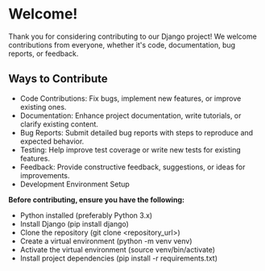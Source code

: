 # Welcome!
Thank you for considering contributing to our Django project! We welcome contributions from everyone, whether it's code, documentation, bug reports, or feedback.

## Ways to Contribute
* Code Contributions: Fix bugs, implement new features, or improve existing ones.
* Documentation: Enhance project documentation, write tutorials, or clarify existing content.
* Bug Reports: Submit detailed bug reports with steps to reproduce and expected behavior.
* Testing: Help improve test coverage or write new tests for existing features.
* Feedback: Provide constructive feedback, suggestions, or ideas for improvements.
* Development Environment Setup
  
**Before contributing, ensure you have the following:**

* Python installed (preferably Python 3.x)
* Install Django (pip install django)
* Clone the repository (git clone <repository_url>)
* Create a virtual environment (python -m venv venv)
* Activate the virtual environment (source venv/bin/activate)
* Install project dependencies (pip install -r requirements.txt)
